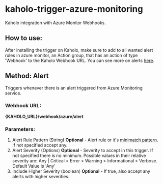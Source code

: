# kaholo-trigger-azure-monitoring
Kaholo integration with Azure Monitor Webhooks.

## How to use:
After installing the trigger on Kaholo, make sure to add to all wanted alert rules in azure monitor, an Action group, 
that has an action of type 'Webhook' to the Kaholo Webhook URL.
You can see more on alerts [here](https://docs.microsoft.com/en-us/azure/azure-monitor/alerts/alerts-overview).

## Method: Alert
Triggers whenever there is an alert triggered from Azure Monitoring service.

### Webhook URL:
**{KAHOLO_URL}/webhook/azure/alert**

### Parameters:
1. Alert Rule Pattern (String) **Optional** - Alert rule or it's [minimatch pattern](https://github.com/isaacs/minimatch#readme). If not specified accept any.
2. Alert Severity (Options) **Optional** - Severity to accept in this trigger. If not specified there is no minimum. Possible values in their relative severity are: Any | Critical > Error > Warning > Informational > Verbose. Default Value is 'Any'
3. Include Higher Severity (boolean) **Optional** - If true, also accept any alerts with higher severities.